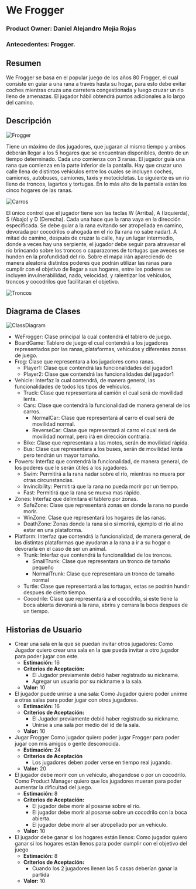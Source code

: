 # We Frogger
### **Product Owner: Daniel Alejandro Mejía Rojas**
### Antecedentes: Frogger. 
## Resumen
We Frogger se basa en el popular juego de los años 80 Frogger, el cual consiste en guiar a una rana a través hasta su hogar, para esto debe evitar coches mientras cruza una carretera congestionada y luego cruzar un rio lleno de amenazas. El jugador hábil obtendrá puntos adicionales a lo largo del camino.

## Descripción
![Frogger](https://upload.wikimedia.org/wikipedia/en/c/cd/Frogger_game_arcade.png)

Tiene un máximo de dos jugadores, que jugaran al mismo tiempo y ambos deberán llegar a los 5 hogares que se encuentran disponibles, dentro de un tiempo determinado. Cada uno comienza con 3 ranas. El jugador guía una rana que comienza en la parte inferior de la pantalla. Hay que cruzar una calle llena de distintos vehículos entre los cuales se incluyen coches, camiones, autobuses, camiones, taxis y motocicletas. Lo siguiente es un rio lleno de troncos, lagartos y tortugas. En lo más alto de la pantalla están los cinco hogares de las ranas. 

![Carros](https://3.bp.blogspot.com/-MXpDul01HxM/TYcgzO6xp2I/AAAAAAAAV5w/6Jb_ZfvDRb8/s400/Head.png)

El único control que el jugador tiene son las teclas W (Arriba), A (Izquierda), S (Abajo) y D (Derecha). Cada una hace que la rana vaya en la dirección especificada. Se debe guiar  a la rana evitando ser atropellada en camino, devorada por cocodrilos o ahogada en el río (la rana no sabe nadar). A mitad de camino, después de cruzar la calle, hay un lugar intermedio, donde a veces hay una serpiente, el jugador debe seguir para atravesar el río brincando sobre los troncos o caparazones de tortugas que aveces se hunden en la profundidad del rio. Sobre el mapa irán apareciendo de manera aleatoria distintos poderes que podrán utilizar las ranas para cumplir con el objetivo de llegar a sus hogares, entre los poderes se incluyen invulnerabilidad, nado, velocidad, y ralentizar los vehículos, troncos y cocodrilos que facilitaran el objetivo.

![Troncos](https://4.bp.blogspot.com/-_JNmwFdhLyk/TYcfMdHloaI/AAAAAAAAV5o/KLZzGm4IkQU/s400/frogger-2.png)

## Diagrama de Clases

![ClassDiagram](/Images/WeFroggerDiagram.png)

* WeFrogger: Clase principal la cual contendrá el tablero de juego.
* BoardGame: Tablero de juego el cual contendrá a los jugadores representados por las ranas, plataformas, vehiculos y diferentes zonas de juego.
* Frog: Clase que representara a los jugadores como ranas.
	* Player1: Clase que contendrá las funcionalidades del jugador1
	* Player2: Clase que contendrá las funcionalidades del jugador1
* Vehicle: Interfaz la cual contendrá, de manera general, las funcionalidades de todos los tipos de vehículos.
	* Truck: Clase que representara al camión el cual será de movilidad lenta.
	* Cars: Clase que contendrá la funcionalidad de manera general de los carros.
		* NormalCar: Clase que representará al carro el cual será de movilidad normal.
		* ReverseCar: Clase que representará al carro el cual será de movilidad normal, pero irá en dirección contraria.
	* Bike: Clase que representara a las motos, serán de movilidad rápida.
	* Bus: Clase que representara a los buses, serán de movilidad lenta pero tendrán un mayor tamaño.
* Powers: Interfaz que contendrá la funcionalidad, de manera general, de los poderes que le serán útiles a los jugadores.
	* Swim: Permitirá a la rana nadar sobre el río, mientras no muera por otras circunstancias.
	* Invincibility: Permitirá que la rana no pueda morir por un tiempo.
	* Fast: Permitirá que la rana se mueva mas rápido.
* Zones: Interfaz que delimitara el tablero por zonas.
	* SafeZone: Clase que representará zonas en donde la rana no puede morir.
	* WinZone: Clase que representará los hogares de las ranas.
	* DeathZone: Zonas donde la rana si o si morirá, ejemplo el río al no estar en una plataforma.
* Platform: Interfaz que contendrá la funcionalidad, de manera general, de las distintas plataformas que ayudaran a la rana a ir a su hogar o devorarla en el caso de ser un animal.
	* Trunk: Interfaz que contendrá la funcionalidad de los troncos.
		* SmallTrunk: Clase que representara un tronco de tamaño pequeño
		* NormalTrunk: Clase que representara un tronco de tamaño normal
	* Turtle: Clase que representará a las tortugas, estas se podrán hundir despues de cierto tiempo.
	* Cocodrile: Clase que representará a el cocodrilo, si este tiene la boca abierta devorará a la rana, abrira y cerrara la boca despues de un tiempo.

## Historias de Usuario
* Crear una sala en la que se puedan invitar otros jugadores:
Como Jugador quiero crear una sala en la que pueda invitar a otro jugador para poder jugar con este. 
	* **Estimación:**  16
	* **Criterios de Aceptación:**
		* El Jugador previamente debió haber registrado su nickname.
		* Agregar un usuario por su nickname a la sala.  
	* **Valor:** 10
* El jugador puede unirse a una sala:
	Como Jugador quiero poder unirme a otras salas para poder jugar con otros jugadores.
	* **Estimación:** 16
	*  **Criterios de Aceptación:**
		* El Jugador previamente debió haber registrado su nickname.
		* Unirse a una sala por medio del id de la sala.
	* **Valor:** 10
*  Jugar Frogger
Como jugador quiero poder jugar Frogger para poder jugar con mis amigos o gente desconocida.
	* **Estimación:** 24
	* **Criterios de Aceptación**
		* Los jugadores deben poder verse en tiempo real jugando.
	* **Valor:** 20
* El jugador debe morir con un vehiculo, ahogandose o por un cocodrilo.
	Como Product Manager quiero que los jugadores mueran para poder aumentar la dificultad del juego.
	* **Estimación:** 8
	* **Criterios de Aceptación:**
		* El jugador debe morir al posarse sobre el río.
		* El jugador debe morir al posarse sobre un cocodrilo con la boca abierta.
		* El jugador debe morir al ser atropellado por un vehículo.
	* **Valor:** 10
* El jugador debe ganar si los hogares están llenos:
	Como jugador quiero ganar si los hogares están llenos para poder cumplir con el objetivo del juego
	* **Estimación:**	8
	* **Criterios de Aceptación:**
		* Cuando los 2 jugadores llenen las 5 casas deberían ganar la partida
	* **Valor:** 10
